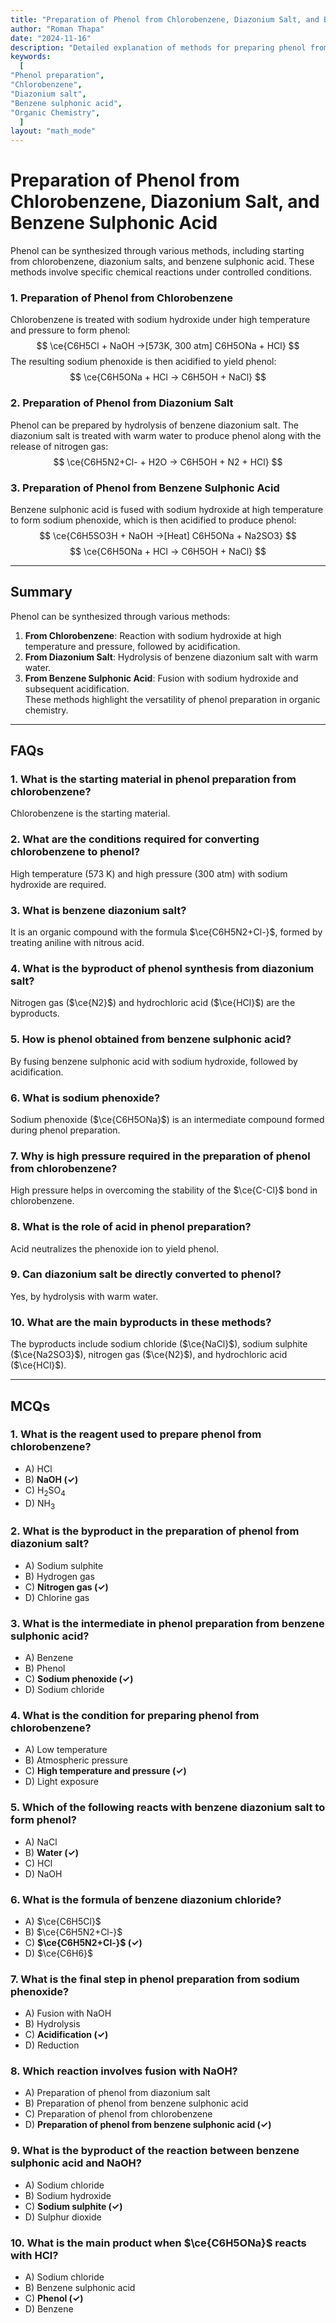 ```yaml
---
title: "Preparation of Phenol from Chlorobenzene, Diazonium Salt, and Benzene Sulphonic Acid" 
author: "Roman Thapa" 
date: "2024-11-16"
description: "Detailed explanation of methods for preparing phenol from chlorobenzene, diazonium salt, and benzene sulphonic acid." 
keywords:
  [
"Phenol preparation",
"Chlorobenzene",
"Diazonium salt",
"Benzene sulphonic acid",
"Organic Chemistry",
  ]
layout: "math_mode"
---
```


# Preparation of Phenol from Chlorobenzene, Diazonium Salt, and Benzene Sulphonic Acid

Phenol can be synthesized through various methods, including starting from chlorobenzene, diazonium salts, and benzene sulphonic acid. These methods involve specific chemical reactions under controlled conditions.

### 1. Preparation of Phenol from Chlorobenzene
Chlorobenzene is treated with sodium hydroxide under high temperature and pressure to form phenol:
$$
\ce{C6H5Cl + NaOH ->[573K, 300 atm] C6H5ONa + HCl}
$$
The resulting sodium phenoxide is then acidified to yield phenol:
$$
\ce{C6H5ONa + HCl -> C6H5OH + NaCl}
$$

### 2. Preparation of Phenol from Diazonium Salt
Phenol can be prepared by hydrolysis of benzene diazonium salt. The diazonium salt is treated with warm water to produce phenol along with the release of nitrogen gas:
$$
\ce{C6H5N2+Cl- + H2O -> C6H5OH + N2 + HCl}
$$

### 3. Preparation of Phenol from Benzene Sulphonic Acid
Benzene sulphonic acid is fused with sodium hydroxide at high temperature to form sodium phenoxide, which is then acidified to produce phenol:
$$
\ce{C6H5SO3H + NaOH ->[Heat] C6H5ONa + Na2SO3}
$$
$$
\ce{C6H5ONa + HCl -> C6H5OH + NaCl}
$$

---

## Summary

Phenol can be synthesized through various methods:
1. **From Chlorobenzene**: Reaction with sodium hydroxide at high temperature and pressure, followed by acidification.
2. **From Diazonium Salt**: Hydrolysis of benzene diazonium salt with warm water.
3. **From Benzene Sulphonic Acid**: Fusion with sodium hydroxide and subsequent acidification.  
These methods highlight the versatility of phenol preparation in organic chemistry.

---

## FAQs

### 1. What is the starting material in phenol preparation from chlorobenzene?
Chlorobenzene is the starting material.

### 2. What are the conditions required for converting chlorobenzene to phenol?
High temperature (573 K) and high pressure (300 atm) with sodium hydroxide are required.

### 3. What is benzene diazonium salt?
It is an organic compound with the formula $\ce{C6H5N2+Cl-}$, formed by treating aniline with nitrous acid.

### 4. What is the byproduct of phenol synthesis from diazonium salt?
Nitrogen gas ($\ce{N2}$) and hydrochloric acid ($\ce{HCl}$) are the byproducts.

### 5. How is phenol obtained from benzene sulphonic acid?
By fusing benzene sulphonic acid with sodium hydroxide, followed by acidification.

### 6. What is sodium phenoxide?
Sodium phenoxide ($\ce{C6H5ONa}$) is an intermediate compound formed during phenol preparation.

### 7. Why is high pressure required in the preparation of phenol from chlorobenzene?
High pressure helps in overcoming the stability of the $\ce{C-Cl}$ bond in chlorobenzene.

### 8. What is the role of acid in phenol preparation?
Acid neutralizes the phenoxide ion to yield phenol.

### 9. Can diazonium salt be directly converted to phenol?
Yes, by hydrolysis with warm water.

### 10. What are the main byproducts in these methods?
The byproducts include sodium chloride ($\ce{NaCl}$), sodium sulphite ($\ce{Na2SO3}$), nitrogen gas ($\ce{N2}$), and hydrochloric acid ($\ce{HCl}$).

---

## MCQs

### 1. What is the reagent used to prepare phenol from chlorobenzene?
- A) HCl
- B) **NaOH (✓)**
- C) H$_2$SO$_4$
- D) NH$_3$

### 2. What is the byproduct in the preparation of phenol from diazonium salt?
- A) Sodium sulphite
- B) Hydrogen gas
- C) **Nitrogen gas (✓)**
- D) Chlorine gas

### 3. What is the intermediate in phenol preparation from benzene sulphonic acid?
- A) Benzene
- B) Phenol
- C) **Sodium phenoxide (✓)**
- D) Sodium chloride

### 4. What is the condition for preparing phenol from chlorobenzene?
- A) Low temperature
- B) Atmospheric pressure
- C) **High temperature and pressure (✓)**
- D) Light exposure

### 5. Which of the following reacts with benzene diazonium salt to form phenol?
- A) NaCl
- B) **Water (✓)**
- C) HCl
- D) NaOH

### 6. What is the formula of benzene diazonium chloride?
- A) $\ce{C6H5Cl}$
- B) $\ce{C6H5N2+Cl-}$
- C) **$\ce{C6H5N2+Cl-}$ (✓)**
- D) $\ce{C6H6}$

### 7. What is the final step in phenol preparation from sodium phenoxide?
- A) Fusion with NaOH
- B) Hydrolysis
- C) **Acidification (✓)**
- D) Reduction

### 8. Which reaction involves fusion with NaOH?
- A) Preparation of phenol from diazonium salt
- B) Preparation of phenol from benzene sulphonic acid
- C) Preparation of phenol from chlorobenzene
- D) **Preparation of phenol from benzene sulphonic acid (✓)**

### 9. What is the byproduct of the reaction between benzene sulphonic acid and NaOH?
- A) Sodium chloride
- B) Sodium hydroxide
- C) **Sodium sulphite (✓)**
- D) Sulphur dioxide

### 10. What is the main product when $\ce{C6H5ONa}$ reacts with HCl?
- A) Sodium chloride
- B) Benzene sulphonic acid
- C) **Phenol (✓)**
- D) Benzene